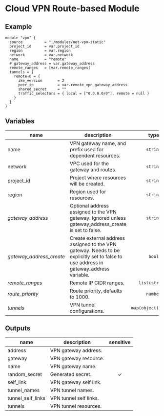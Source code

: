# Cloud VPN Route-based Module

## Example

```hcl
module "vpn" {
  source          = "./modules/net-vpn-static"
  project_id      = var.project_id
  region          = var.region
  network         = var.network
  name            = "remote"
  # gateway_address = var.gateway_address
  remote_ranges   = [var.remote_ranges]
  tunnels = {
    remote-0 = {
      ike_version       = 2
      peer_ip           = var.remote_vpn_gateway_address
      shared_secret     = ""
      traffic_selectors = { local = ["0.0.0.0/0"], remote = null }
    }
  }
}
```

<!-- BEGIN TFDOC -->
## Variables

| name | description | type | required | default |
|---|---|:---: |:---:|:---:|
| name | VPN gateway name, and prefix used for dependent resources. | <code title="">string</code> | ✓ |  |
| network | VPC used for the gateway and routes. | <code title="">string</code> | ✓ |  |
| project_id | Project where resources will be created. | <code title="">string</code> | ✓ |  |
| region | Region used for resources. | <code title="">string</code> | ✓ |  |
| *gateway_address* | Optional address assigned to the VPN gateway. Ignored unless gateway_address_create is set to false. | <code title="">string</code> |  | <code title=""></code> |
| *gateway_address_create* | Create external address assigned to the VPN gateway. Needs to be explicitly set to false to use address in gateway_address variable. | <code title="">bool</code> |  | <code title="">true</code> |
| *remote_ranges* | Remote IP CIDR ranges. | <code title="list&#40;string&#41;">list(string)</code> |  | <code title="">[]</code> |
| *route_priority* | Route priority, defaults to 1000. | <code title="">number</code> |  | <code title="">1000</code> |
| *tunnels* | VPN tunnel configurations. | <code title="map&#40;object&#40;&#123;&#10;ike_version   &#61; number&#10;peer_ip       &#61; string&#10;shared_secret &#61; string&#10;traffic_selectors &#61; object&#40;&#123;&#10;local  &#61; list&#40;string&#41;&#10;remote &#61; list&#40;string&#41;&#10;&#125;&#41;&#10;&#125;&#41;&#41;">map(object({...}))</code> |  | <code title="">{}</code> |

## Outputs

| name | description | sensitive |
|---|---|:---:|
| address | VPN gateway address. |  |
| gateway | VPN gateway resource. |  |
| name | VPN gateway name. |  |
| random_secret | Generated secret. | ✓ |
| self_link | VPN gateway self link. |  |
| tunnel_names | VPN tunnel names. |  |
| tunnel_self_links | VPN tunnel self links. |  |
| tunnels | VPN tunnel resources. |  |
<!-- END TFDOC -->
